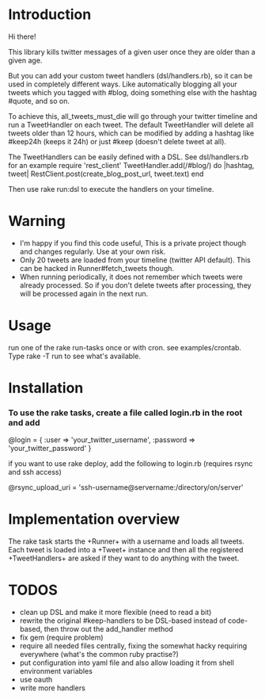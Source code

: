 # Introduction

Hi there!

This library kills twitter messages of a given user once they are older than a given age. 

But you can add your custom tweet handlers (dsl/handlers.rb), so it can be used in completely different ways. Like automatically blogging all your tweets which you tagged with #blog, doing something else with the hashtag #quote, and so on.

To achieve this, all_tweets_must_die will go through your twitter timeline and run a TweetHandler on each tweet. The default TweetHandler will delete all tweets older than 12 hours, which can be modified by adding a hashtag like #keep24h (keeps it 24h) or just #keep (doesn't delete tweet at all).

The TweetHandlers can be easily defined with a DSL. See dsl/handlers.rb for an example
require 'rest_client'
TweetHandler.add(/#blog/) do |hashtag, tweet|
  RestClient.post(create_blog_post_url, tweet.text)
end

Then use rake run:dsl to execute the handlers on your timeline.

# Warning

* I'm happy if you find this code useful, This is a private project though and changes regularly. Use at your own risk.
* Only 20 tweets are loaded from your timeline (twitter API default). This can be hacked in Runner#fetch_tweets though.
* When running periodically, it does not remember which tweets were already processed. So if you don't delete tweets after processing, they will be processed again in the next run.

# Usage

run one of the rake run-tasks once or with cron. see examples/crontab.
Type rake -T run to see what's available.

# Installation

### To use the rake tasks, create a file called login.rb in the root and add

@login = {
  :user     => 'your_twitter_username',
  :password => 'your_twitter_password'
}

if you want to use rake deploy, add the following to login.rb (requires rsync and ssh access)

@rsync_upload_uri = 'ssh-username@servername:/directory/on/server'

# Implementation overview

The rake task starts the +Runner+ with a username and loads all tweets. Each tweet is loaded into a +Tweet+ instance and then all the registered +TweetHandlers+ are asked if they want to do anything with the tweet.


# TODOS

* clean up DSL and make it more flexible (need to read a bit)
* rewrite the original #keep-handlers to be DSL-based instead of code-based, then throw out the add_handler method
* fix gem (require problem)
* require all needed files centrally, fixing the somewhat hacky requiring everywhere (what's the common ruby practise?)
* put configuration into yaml file and also allow loading it from shell environment variables
* use oauth
* write more handlers

